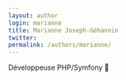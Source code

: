 ```yaml
---
layout: author
login: marianne
title: Marianne Joseph-Géhannin
twitter:
permalink: /authors/marianne/
---
```

Développeuse PHP/Symfony 🦝
